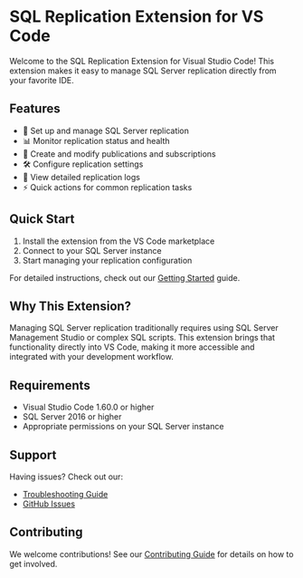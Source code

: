 # SQL Replication Extension for VS Code

Welcome to the SQL Replication Extension for Visual Studio Code! This extension makes it easy to manage SQL Server replication directly from your favorite IDE.

## Features

- 🔄 Set up and manage SQL Server replication
- 📊 Monitor replication status and health
- 🚀 Create and modify publications and subscriptions
- 🛠 Configure replication settings
- 📝 View detailed replication logs
- ⚡ Quick actions for common replication tasks

## Quick Start

1. Install the extension from the VS Code marketplace
2. Connect to your SQL Server instance
3. Start managing your replication configuration

For detailed instructions, check out our [Getting Started](guide/getting-started.md) guide.

## Why This Extension?

Managing SQL Server replication traditionally requires using SQL Server Management Studio or complex SQL scripts. This extension brings that functionality directly into VS Code, making it more accessible and integrated with your development workflow.

## Requirements

- Visual Studio Code 1.60.0 or higher
- SQL Server 2016 or higher
- Appropriate permissions on your SQL Server instance

## Support

Having issues? Check out our:
- [Troubleshooting Guide](advanced/troubleshooting.md)
- [GitHub Issues](https://github.com/willibrandon/sqlrepl/issues)

## Contributing

We welcome contributions! See our [Contributing Guide](contributing.md) for details on how to get involved. 